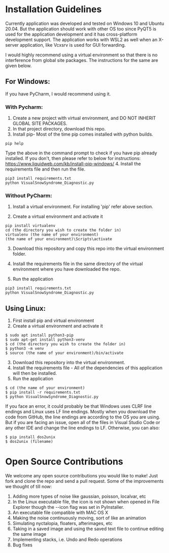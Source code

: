 # Installation Guidelines
Currently application was developed and tested on Windows 10 and Ubuntu 20.04. But the application should work with other OS too since PyQT5 is used for the application development and it has cross-platform development support. The application works with WSL2 as well when an X-server application, like Vcxsrv is used for GUI forwarding. <br/>

I would highly recommend using a virtual environment so that there is no interference from global site packages. The instructions for the same are given below.
 
## For Windows:
 
If you have PyCharm, I would recommend using it.

### With Pycharm:
1. Create a new project with virtual environment, and DO NOT INHERIT GLOBAL SITE PACKAGES.
2. In that project directory, download this repo.
3. Install pip- Most of the time pip comes installed with python builds.
<pre><code>pip help
</code></pre>
Type the above in the command prompt to check if you have pip already installed. If you don't, then please refer to below for instructions: https://www.liquidweb.com/kb/install-pip-windows/ 
4. Install the requirements file and then run the file.
<pre><code>pip3 install requirements.txt
python VisualSnowSyndrome_Diagnostic.py 
</code></pre>
 
### Without PyCharm:
 
1. Install a virtual environment. For installing 'pip' refer above section.

2. Create a virtual environment and activate it
<pre><code>pip install virtualenv
cd (the directory you wish to create the folder in)
virtualenv (the name of your environment) 
(the name of your environment)\Scripts\activate 
</code></pre>
 
3. Download this repository and copy this repo into the virtual environment folder.
 
4. Install the requirements file in the same directory of the virtual environment where you have downloaded the repo.

5. Run the application
<pre><code>pip3 install requirements.txt
python VisualSnowSyndrome_Diagnostic.py  
</code></pre>
 
## Using Linux:

1. First install pip and virtual environment
2. Create a virtual environment and activate it
<pre><code>$ sudo apt install python3-pip
$ sudo apt-get install python3-venv
$ cd (the directory you wish to create the folder in)
$ python3 -m venv <the name of your environment>
$ source (the name of your environment)/bin/activate
</code></pre>

3. Download this repository into the virtual environment.
4. Install the requirements file - All of the dependencies of this application will then be installed.
5. Run the application
<pre><code>$ cd (the name of your environment)
$ pip install -r requirements.txt
$ python VisualSnowSyndrome_Diagnostic.py
</code></pre>
If you face an error, it could probably be that Windows uses CLRF line endings and Linux uses LF line endings. Mostly when you download the code from GitHub, the line endings are according to the OS you are using. But if you are facing an issue, open all of the files in Visual Studio Code or any other IDE and change the line endings to LF. Otherwise, you can also:
<pre><code>$ pip install dos2unix
$ dos2unix (filename)
</code></pre>

# Open Source Contributions
We welcome any open source contributions you would like to make! Just fork and clone the repo and send a pull request. Some of the improvements we thought of till now:
1. Adding more types of noise like gaussian, poisson, localvar, etc 
2. In the Linux executable file, the icon is not shown when opened in File Explorer though the --icon flag was set in PyInstaller.
3. An executable file compatible with MAC OS X
4. Making the noise continuously moving, sort of like an animation
5. Simulating nyctalopia, floaters, afterimages, etc
6. Taking in a saved image and using the saved text file to continue editing the same image 
7. Implementing stacks, i.e. Undo and Redo operations
8. Bug fixes

